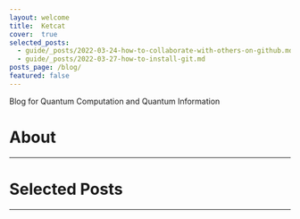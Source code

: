 ```yaml
---
layout: welcome
title:  Ketcat
cover:  true
selected_posts:
  - guide/_posts/2022-03-24-how-to-collaborate-with-others-on-github.md
  - guide/_posts/2022-03-27-how-to-install-git.md
posts_page: /blog/
featured: false
---
```


Blog for Quantum Computation and Quantum Information

# About
---
<!--author-->

# Selected Posts
---
<!--posts-->
